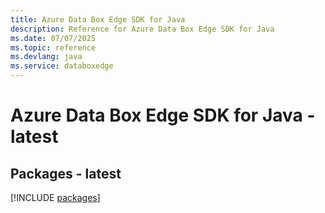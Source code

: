 ```yaml
---
title: Azure Data Box Edge SDK for Java
description: Reference for Azure Data Box Edge SDK for Java
ms.date: 07/07/2025
ms.topic: reference
ms.devlang: java
ms.service: databoxedge
---
```

# Azure Data Box Edge SDK for Java - latest
## Packages - latest
[!INCLUDE [packages](data-box-edge-index.md)]
